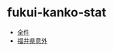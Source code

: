 # fukui-kanko-stat
 
- [全件](https://code4fukui.github.io/fukui-kanko-stat/)
- [福井県意外](https://code4fukui.github.io/fukui-kanko-stat/withoutfukui.html)

